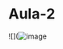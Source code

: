 # Aula-2
![](![image](https://github.com/taimaraschwb24/Aula-2/assets/146302484/e6810c3b-ff6e-4920-96f8-a58076adfbb4)

